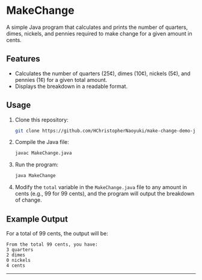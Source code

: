 # MakeChange

A simple Java program that calculates and prints the number of quarters, dimes, nickels, and pennies required to make change for a given amount in cents.

## Features
- Calculates the number of quarters (25¢), dimes (10¢), nickels (5¢), and pennies (1¢) for a given total amount.
- Displays the breakdown in a readable format.

## Usage

1. Clone this repository:
   ```bash
   git clone https://github.com/HChristopherNaoyuki/make-change-demo-java.git
   ```

2. Compile the Java file:
   ```bash
   javac MakeChange.java
   ```

3. Run the program:
   ```bash
   java MakeChange
   ```

4. Modify the `total` variable in the `MakeChange.java` file to any amount in cents (e.g., 99 for 99 cents), and the program will output the breakdown of change.

## Example Output

For a total of 99 cents, the output will be:

```
From the total 99 cents, you have: 
3 quarters 
2 dimes 
0 nickels 
4 cents
```

---
